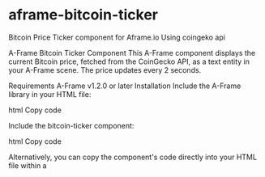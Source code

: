 # aframe-bitcoin-ticker
Bitcoin Price Ticker  component for Aframe.io Using coingeko api  




A-Frame Bitcoin Ticker Component
This A-Frame component displays the current Bitcoin price, fetched from the CoinGecko API, as a text entity in your A-Frame scene. The price updates every 2 seconds.

Requirements
A-Frame v1.2.0 or later
Installation
Include the A-Frame library in your HTML file:

html
Copy code
<script src="https://aframe.io/releases/1.2.0/aframe.min.js"></script>
Include the bitcoin-ticker component:

html
Copy code
<script src="path/to/bitcoin-ticker-component.js"></script>
Alternatively, you can copy the component's code directly into your HTML file within a <script> tag.

Usage
To use the bitcoin-ticker component, add the bitcoin-ticker attribute to an A-Frame text entity in your scene:

html
Copy code
<a-text
  bitcoin-ticker
  position="0 1.5 -4"
  text="width: 7; color: #c7c7c7; align: center; font: exo2bold; side: double"
  scale="1.69839 1.34039 5"
  value="">
</a-text>
The bitcoin-ticker component will update the value attribute of the text entity with the latest Bitcoin price in USD every 2 seconds.

Customization
You can change the update interval (in milliseconds) by setting the interval property of the bitcoin-ticker component:

html
Copy code
<a-text
  bitcoin-ticker="interval: 5000"
  position="0 1.5 -4"
  text="width: 7; color: #c7c7c7; align: center; font: exo2bold; side: double"
  scale="1.69839 1.34039 5"
  value="">
</a-text>
In this example, the Bitcoin price will update every 5 seconds (5000 ms).

License
This component is licensed under the MIT License.

Acknowledgements
This component uses the CoinGecko API to fetch the latest Bitcoin price. Please adhere to the API's usage guidelines and terms of service.



















<script>
      AFRAME.registerComponent("bitcoin-ticker", {
        schema: {
          interval: { type: "number", default: 2000 },
        },

        init: function () {
          this.updatePrice = this.updatePrice.bind(this);
          this.tick = AFRAME.utils.throttleTick(
            this.tick,
            this.data.interval,
            this
          );
        },

        updatePrice: async function () {
          try {
            const response = await fetch(
              "https://api.coingecko.com/api/v3/simple/price?ids=bitcoin&vs_currencies=usd"
            );
            const data = await response.json();
            this.el.setAttribute(
              "text",
              "value",
              "Bitcoin Price: $" + data.bitcoin.usd.toFixed(2)
            );
          } catch (error) {
            console.error("Error fetching Bitcoin price:", error);
          }
        },

        tick: function () {
          this.updatePrice();
        },
      });
    </script>
